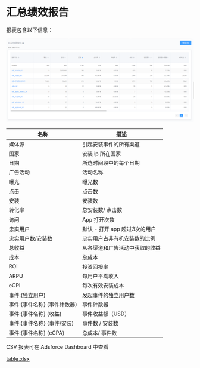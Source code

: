 # 汇总绩效报告

报表包含以下信息：

![20190219115845](20190219115845.png)

| 名称                         | 描述                           |
| ---------------------------- | ------------------------------ |
| 媒体源                       | 引起安装事件的所有渠道         |
| 国家                         | 安装 ip 所在国家               |
| 日期                         | 所选时间段中的每个日期         |
| 广告活动                     | 活动名称                       |
| 曝光                         | 曝光数                         |
| 点击                         | 点击数                         |
| 安装                         | 安装数                         |
| 转化率                       | 总安装数/ 点击数               |
| 访问                         | App 打开次数                   |
| 忠实用户                     | 默认 - 打开 app 超过3次的用户  |
| 忠实用户数/安装数            | 忠实用户占非有机安装数的比例   |
| 总收益                       | 从各渠道和广告活动中获取的收益 |
| 成本                         | 总成本                         |
| ROI                          | 投资回报率                     |
| ARPU                         | 每用户平均收入                 |
| eCPI                         | 每次有效安装成本               |
| 事件:(独立用户)              | 发起事件的独立用户数           |
| 事件:{事件名称} (事件计数器) | 事件计数器                     |
| 事件:{事件名称} (收益)       | 事件收益额（USD）              |
| 事件:{事件名称} (事件/安装)  | 事件数 / 安装数                |
| 事件:{事件名称} (eCPA)       | 总成本/ 事件数                 |

CSV 报表可在 Adsforce Dashboard 中查看

[table.xlsx](table.xlsx)

